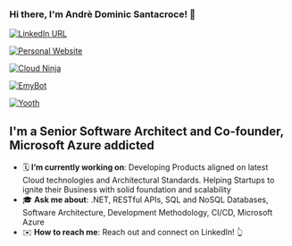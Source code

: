 ### Hi there, I'm Andrè Dominic Santacroce! 👋

[![LinkedIn URL](https://img.shields.io/badge/LinkedIn-Connect-blue?logo=linkedin&style=for-the-badge)](https://www.linkedin.com/in/andresantacroce/)

[![Personal Website](https://img.shields.io/badge/My%20Personal%20Website-Visit%20Now-blue)](https://andresantacroce.com)

[![Cloud Ninja](https://img.shields.io/badge/Cloud%20Ninja%20Website-Visit%20Now-blue)](https://cloudninja.it/en)

[![EmyBot](https://img.shields.io/badge/EmyBot-Visit%20Now-green)](https://emybot.it)

[![Yooth](https://img.shields.io/badge/Yooth-Visit%20Now-green)](https://yooth.it)

## **I'm a Senior Software Architect and Co-founder, Microsoft Azure addicted**

- 🗓️ **I’m currently working on**: Developing Products aligned on latest Cloud technologies and Architectural Standards. Helping Startups to ignite their Business with solid foundation and scalability
- 🎓 **Ask me about**: .NET, RESTful APIs, SQL and NoSQL Databases, Software Architecture, Development Methodology, CI/CD, Microsoft Azure
- ✉️ **How to reach me**: Reach out and connect on LinkedIn! 👆
